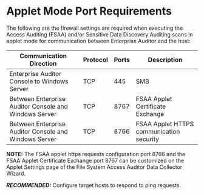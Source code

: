 # Applet Mode Port Requirements

The following are the firewall settings are required when executing the Access Auditing (FSAA)
and/or Sensitive Data Discovery Auditing scans in applet mode for communication between Enterprise
Auditor and the host:

| Communication Direction                               | Protocol | Ports | Description                              |
| ----------------------------------------------------- | -------- | ----- | ---------------------------------------- |
| Enterprise Auditor Console to Windows Server          | TCP      | 445   | SMB                                      |
| Between Enterprise Auditor Console and Windows Server | TCP      | 8767  | FSAA Applet Certificate Exchange         |
| Between Enterprise Auditor Console and Windows Server | TCP      | 8766  | FSAA Applet HTTPS communication security |

**NOTE:** The FSAA applet https requests configuration port 8766 and the FSAA Applet Certificate
Exchange port 8767 can be customized on the Applet Settings page of the File System Access Auditor
Data Collector Wizard.

**_RECOMMENDED:_** Configure target hosts to respond to ping requests.
